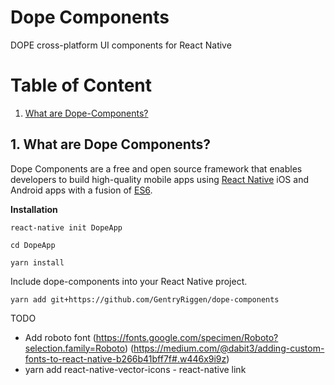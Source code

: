 # Dope Components
DOPE cross-platform UI components for React Native


# Table of Content

1. [What are Dope-Components?](#1-what-are-dope-components)



## 1. What are Dope Components?
Dope Components are a free and open source framework that enables developers to build high-quality mobile apps using [React Native](https://github.com/facebook/react-native) iOS and Android apps with a fusion of [ES6](http://es6-features.org/#Constants).



**Installation**

```
react-native init DopeApp

cd DopeApp

yarn install
```

Include dope-components into your React Native project.
```
yarn add git+https://github.com/GentryRiggen/dope-components
```

TODO
- Add roboto font (https://fonts.google.com/specimen/Roboto?selection.family=Roboto) (https://medium.com/@dabit3/adding-custom-fonts-to-react-native-b266b41bff7f#.w446x9i9z)
- yarn add react-native-vector-icons - react-native link
